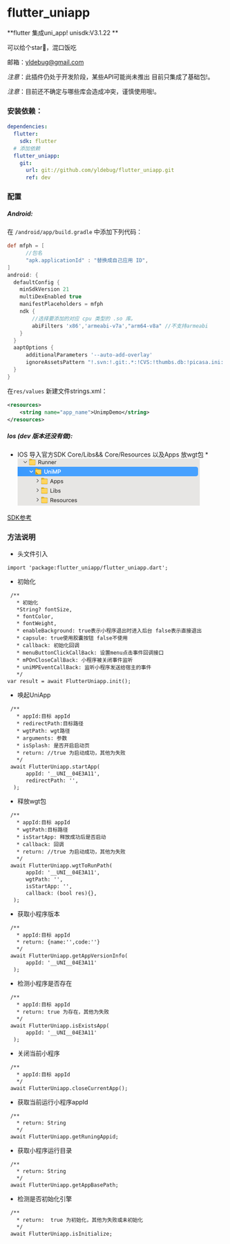 
# flutter_uniapp


**flutter 集成uni_app! unisdk:V3.1.22 **

可以给个star🐴，混口饭吃

邮箱：yldebug@gmail.com

*注意*：此插件仍处于开发阶段，某些API可能尚未推出 目前只集成了基础包!。

*注意*：目前还不确定与哪些库会造成冲突，谨慎使用哦!。


### 安装依赖：
```yaml
dependencies:
  flutter:
    sdk: flutter
  # 添加依赖
  flutter_uniapp: 
    git:
      url: git://github.com/yldebug/flutter_uniapp.git
      ref: dev

```


### 配置

##### Android:
在 `/android/app/build.gradle` 中添加下列代码：

```groovy
def mfph = [
      //包名
      "apk.applicationId" : "替换成自己应用 ID",
]
android: {
  defaultConfig {
    minSdkVersion 21
    multiDexEnabled true
    manifestPlaceholders = mfph
    ndk {
        //选择要添加的对应 cpu 类型的 .so 库。
        abiFilters 'x86','armeabi-v7a',"arm64-v8a" //不支持armeabi
    }
  }
  aaptOptions {
      additionalParameters '--auto-add-overlay'
      ignoreAssetsPattern "!.svn:!.git:.*:!CVS:!thumbs.db:!picasa.ini:!*.scc:*~"
  }  
}
```
在`res/values` 新建文件strings.xml：
```xml
<resources>
    <string name="app_name">UnimpDemo</string>
</resources>
```
##### Ios (dev 版本还没有做):
* IOS 导入官方SDK Core/Libs&& Core/Resources 以及Apps 放wgt包 *
![示例](ios-config.png)

[SDK参考](https://nativesupport.dcloud.net.cn/UniMPDocs/SDKDownload/ios)


### 方法说明
* 头文件引入
```
import 'package:flutter_uniapp/flutter_uniapp.dart';
```
* 初始化

```
 /**
   * 初始化
   *String? fontSize,
   * fontColor,
   * fontWeight,
   * enableBackground: true表示小程序退出时进入后台 false表示直接退出
   * capsule: true使用胶囊按钮 false不使用
   * callback: 初始化回调
   * menuButtonClickCallBack: 设置menu点击事件回调接口
   * mPOnCloseCallBack: 小程序被关闭事件监听
   * uniMPEventCallBack: 监听小程序发送给宿主的事件
   */
var result = await FlutterUniapp.init();
```

* 唤起UniApp
```
 /**
   * appId:目标 appId
   * redirectPath:目标路径
   * wgtPath: wgt路径
   * arguments: 参数
   * isSplash: 是否开启启动页
   * return: //true 为启动成功，其他为失败
   */
 await FlutterUniapp.startApp(
      appId: '__UNI__04E3A11',
      redirectPath: '',
  );
```

* 释放wgt包
```
 /**
   * appId:目标 appId
   * wgtPath:目标路径
   * isStartApp: 释放成功后是否启动
   * callback: 回调
   * return: //true 为启动成功，其他为失败
   */
 await FlutterUniapp.wgtToRunPath(
      appId: '__UNI__04E3A11',
      wgtPath: '',
      isStartApp: '',
      callback: (bool res){},
  );
```


* 获取小程序版本
```
 /**
   * appId:目标 appId
   * return: {name:'',code:''}
   */
 await FlutterUniapp.getAppVersionInfo(
      appId: '__UNI__04E3A11'
  );
```


* 检测小程序是否存在
```
 /**
   * appId:目标 appId
   * return: true 为存在，其他为失败
   */
 await FlutterUniapp.isExistsApp(
      appId: '__UNI__04E3A11'
  );
```

* 关闭当前小程序
```
 /**
   * appId:目标 appId
   */
 await FlutterUniapp.closeCurrentApp();
```

* 获取当前运行小程序appId
```
 /**
   * return: String
   */
 await FlutterUniapp.getRuningAppid;
```

* 获取小程序运行目录
```
 /**
   * return: String
   */
 await FlutterUniapp.getAppBasePath;
```


* 检测是否初始化引擎
```
 /**
   * return:  true 为初始化，其他为失败或未初始化
   */
 await FlutterUniapp.isInitialize;
```